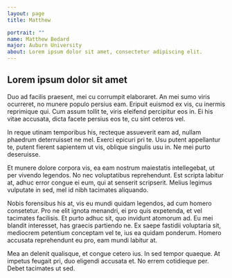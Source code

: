 ```yaml
---
layout: page
title: Matthew

portrait: ""
name: Matthew Bedard
major: Auburn University
about: Lorem ipsum dolor sit amet, consectetur adipiscing elit. 
---
```

## Lorem ipsum dolor sit amet

Duo ad facilis praesent, mei cu corrumpit elaboraret. An mei sumo viris ocurreret, no munere populo persius eam. Eripuit euismod ex vis, cu inermis reprimique qui. Cum assum tollit te, viris eleifend percipitur eos in. Ei his vitae accusata, dicta facete persius eos te, cu sint ceteros vel.

In reque utinam temporibus his, recteque assueverit eam ad, nullam phaedrum deterruisset ne mel. Exerci epicuri pri te. Usu putent appellantur te, putent fierent sapientem ut vis, oblique singulis usu in. Ne mei purto deseruisse.

Et munere dolore corpora vis, ea eam nostrum maiestatis intellegebat, ut per vivendo legendos. No nec voluptatibus reprehendunt. Est scripta labitur at, adhuc error congue ei eum, qui at senserit scripserit. Melius legimus vulputate in sed, mel id nibh tacimates aliquando.

Nobis forensibus his at, vis eu mundi quidam legendos, ad cum homero consetetur. Pro ne elit ignota menandri, ei pro quis expetenda, et vel tacimates facilisis. Et purto adhuc sit, quo invidunt atomorum ad. Eu mei blandit interesset, has graecis partiendo ne. Ex saepe fastidii voluptaria sit, mediocrem petentium conceptam vel te, ius ea quidam ponderum. Homero accusata reprehendunt eu pro, eam mundi labitur at.

Mea an delenit qualisque, et congue cetero ius. In sed tempor quaeque. At impetus feugait pri, duo eligendi accusata et. No errem cotidieque per. Debet tacimates ut sed.
